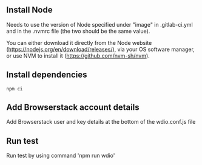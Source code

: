 ## Install Node

Needs to use the version of Node specified under "image" in .gitlab-ci.yml and in the .nvmrc file (the two should be the same value).

You can either download it directly from the Node website (https://nodejs.org/en/download/releases/), via your OS software manager, or use NVM to install it (https://github.com/nvm-sh/nvm).

## Install dependencies

```node
npm ci
```

## Add Browserstack account details

Add Browserstack user and key details at the bottom of the wdio.conf.js file


## Run test

Run test by using command 'npm run wdio'